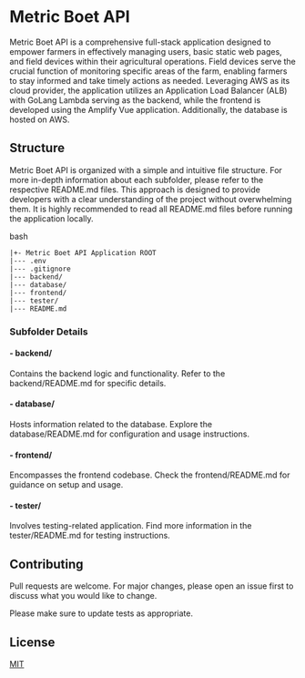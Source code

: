 # Metric Boet API

Metric Boet API is a comprehensive full-stack application designed to empower farmers in effectively managing users, basic static web pages, and field devices within their agricultural operations. Field devices serve the crucial function of monitoring specific areas of the farm, enabling farmers to stay informed and take timely actions as needed. Leveraging AWS as its cloud provider, the application utilizes an Application Load Balancer (ALB) with GoLang Lambda serving as the backend, while the frontend is developed using the Amplify Vue application. Additionally, the database is hosted on AWS.

## Structure

Metric Boet API is organized with a simple and intuitive file structure. For more in-depth information about each subfolder, please refer to the respective README.md files. This approach is designed to provide developers with a clear understanding of the project without overwhelming them. It is highly recommended to read all README.md files before running the application locally.

bash
````
|+- Metric Boet API Application ROOT
|--- .env
|--- .gitignore
|--- backend/
|--- database/
|--- frontend/
|--- tester/
|--- README.md
````
### Subfolder Details
#### - backend/ 
Contains the backend logic and functionality. Refer to the backend/README.md for specific details.

#### - database/
Hosts information related to the database. Explore the database/README.md for configuration and usage instructions.

#### - frontend/
Encompasses the frontend codebase. Check the frontend/README.md for guidance on setup and usage.

#### - tester/
Involves testing-related application. Find more information in the tester/README.md for testing instructions.

## Contributing

Pull requests are welcome. For major changes, please open an issue first
to discuss what you would like to change.

Please make sure to update tests as appropriate.

## License

[MIT](https://choosealicense.com/licenses/mit/)